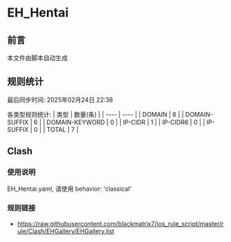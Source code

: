 # EH_Hentai

## 前言
本文件由脚本自动生成

## 规则统计
最后同步时间: 2025年02月24日 22:38

各类型规则统计:
| 类型 | 数量(条)  | 
| ---- | ----  |
| DOMAIN | 6 | 
| DOMAIN-SUFFIX | 6 | 
| DOMAIN-KEYWORD | 0 | 
| IP-CIDR | 1 | 
| IP-CIDR6 | 0 | 
| IP-SUFFIX | 0 | 
| TOTAL | 7 | 
## Clash 
### 使用说明 
EH_Hentai.yaml, 请使用 behavior: 'classical' 
### 规则链接 
- https://raw.githubusercontent.com/blackmatrix7/ios_rule_script/master/rule/Clash/EHGallery/EHGallery.list 
